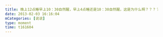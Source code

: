 ```yaml
---
title: 晚上12点睡早上10：30自然醒，早上4点睡还是10：30自然醒，这是为什么啊？？？？😢
date: 2013-02-03 16:16:04
mCategories: [说说]
type: moment
time: t161604
---
```


